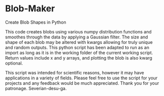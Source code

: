 # Blob-Maker
Create Blob Shapes in Python

This code creates blobs using various numpy distribution functions and smoothes through the data by applying a Gaussian filter. The size and shape of each blob may be altered with kwargs allowing for truly unique and random outputs. This python script has been adapted to run as an import as long as it is in the working folder of the current working script. Return values include x and y arrays, and plotting the blob is also kwarg optional. 

This script was intended for scientific reasons, however it may have applications in a variety of fields. 
Please feel free to use the script for your projects and any feedback would be much appreciated.
Thank you for your patronage. 
Severian-desu-ga.
